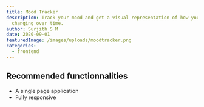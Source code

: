```yaml
---
title: Mood Tracker
description: Track your mood and get a visual representation of how your life is
  changing over time.
author: Surjith S M
date: 2020-09-01
featuredImage: /images/uploads/moodtracker.png
categories:
  - frontend
---
```

## Recommended functionnalities

* A single page application
* Fully responsive